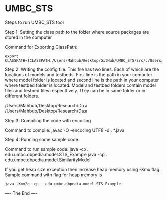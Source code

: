 UMBC_STS
========

Steps to run UMBC_STS tool

Step 1: Setting the class path to the folder where source packages are stored in the computer

Command for Exporting ClassPath:

	export CLASSPATH=$CLASSPATH:/Users/Mahbub/Desktop/GitHub/UMBC_STS/src/:/Users/Mahbub/Desktop/GitHub/UMBC_STS/lib/ 




Step 2: Writing the config file. This file has two lines. Each of which are the locations of models and testbeds. First line is the path in your computer where model folder is located and second line is the path in your computer where testbed folder is located. Model and testbed folders contain model files and testbed files respecttively. They can be in same folder or in different folders. 

/Users/Mahbub/Desktop/Research/Data
/Users/Mahbub/Desktop/Research/Data




Step 3: Compiling the code with encoding

Command to compile:
	javac -O -encoding UTF8 -d .  *.java




Step 4: Running some sample code 

Command to run sample code:
	java -cp . edu.umbc.dbpedia.model.STS_Example
	java -cp . edu.umbc.dbpedia.model.SimilarityModel

If you get heap size exception then increase heap memory using -Xmx flag. Sample command with flag for heap memory is 

	java -Xmx2g -cp . edu.umbc.dbpedia.model.STS_Example





—- The End —- 